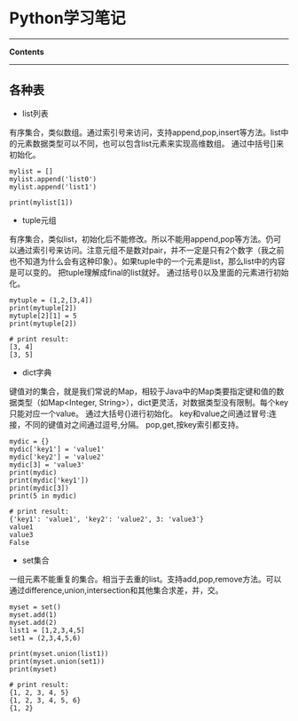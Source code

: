 
# Python学习笔记

--- 

**Contents**


---

## **各种表**

- list列表

有序集合，类似数组。通过索引号来访问，支持append,pop,insert等方法。list中的元素数据类型可以不同，也可以包含list元素来实现高维数组。
通过中括号[]来初始化。
```
mylist = []
mylist.append('list0')
mylist.append('list1')

print(mylist[1])
```

- tuple元组

有序集合，类似list，初始化后不能修改。所以不能用append,pop等方法。仍可以通过索引号来访问。注意元组不是数对pair，并不一定是只有2个数字（我之前也不知道为什么会有这种印象）。如果tuple中的一个元素是list，那么list中的内容是可以变的。
把tuple理解成final的list就好。
通过括号()以及里面的元素进行初始化。
```
mytuple = (1,2,[3,4])
print(mytuple[2])
mytuple[2][1] = 5
print(mytuple[2])

# print result:
[3, 4]
[3, 5]
```

- dict字典

键值对的集合，就是我们常说的Map，相较于Java中的Map类要指定键和值的数据类型（如Map<Integer, String>），dict更灵活，对数据类型没有限制。每个key只能对应一个value。
通过大括号{}进行初始化。
key和value之间通过冒号:连接，不同的键值对之间通过逗号,分隔。
pop,get,按key索引都支持。
```
mydic = {}
mydic['key1'] = 'value1'
mydic['key2'] = 'value2'
mydic[3] = 'value3'
print(mydic)
print(mydic['key1'])
print(mydic[3])
print(5 in mydic)

# print result:
{'key1': 'value1', 'key2': 'value2', 3: 'value3'}
value1
value3
False
```

- set集合

一组元素不能重复的集合。相当于去重的list。支持add,pop,remove方法。可以通过difference,union,intersection和其他集合求差，并，交。

```
myset = set()
myset.add(1)
myset.add(2)
list1 = [1,2,3,4,5]
set1 = (2,3,4,5,6)

print(myset.union(list1))
print(myset.union(set1))
print(myset)

# print result:
{1, 2, 3, 4, 5}
{1, 2, 3, 4, 5, 6}
{1, 2}

```


